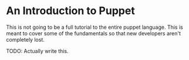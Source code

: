 # An Introduction to Puppet

This is not going to be a full tutorial to the entire puppet language. This is
meant to cover some of the fundamentals so that new developers aren't
completely lost.

TODO: Actually write this.

